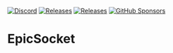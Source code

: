[![Discord](https://img.shields.io/discord/809535064551456888.svg)](https://discordapp.com/invite/DTBPBYvexy)
[![Releases](https://img.shields.io/github/release/MirageNet/EpicSocket.svg?sort=semver)](https://github.com/MirageNet/EpicSocket/releases/latest)
[![Releases](https://img.shields.io/github/release/MirageNet/EpicSocket.svg?include_prereleases&sort=semver)](https://github.com/MirageNet/EpicSocket/releases?q=mirror&expanded=true)
[![GitHub Sponsors](https://img.shields.io/github/sponsors/James-Frowen)](https://github.com/sponsors/James-Frowen)


# EpicSocket
